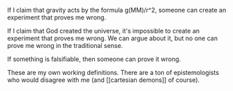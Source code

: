 If I claim that gravity acts by the formula g(MM)/r^2, someone can create an experiment that proves me wrong.

If I claim that God created the universe, it's impossible to create an experiment that proves me wrong. We can argue about it, but no one can prove me wrong in the traditional sense.

If something is falsifiable, then someone can prove it wrong. 

These are my own working definitions. There are a ton of epistemologists who would disagree with me (and [[cartesian demons]] of course).
